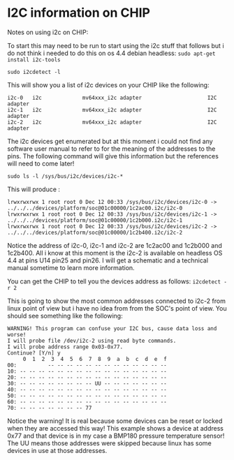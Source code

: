 # I2C information on CHIP

Notes on using i2c on CHIP:

To start this may need to be run to start using the i2c stuff that follows but i do not think i needed to do this on os 4.4 debian headless:
`sudo apt-get install i2c-tools`


`sudo i2cdetect -l`

This will show you a list of i2c devices on your CHIP like the following:
```
i2c-0   i2c             mv64xxx_i2c adapter                     I2C adapter
i2c-1   i2c             mv64xxx_i2c adapter                     I2C adapter
i2c-2   i2c             mv64xxx_i2c adapter                     I2C adapter
```

The i2c devices get enumerated but at this moment i could not find any software user manual to refer to for the meaning of the addresses to the pins.  The following command will give this information but the references will need to come later!

`sudo ls -l /sys/bus/i2c/devices/i2c-*`

This will produce :

```
lrwxrwxrwx 1 root root 0 Dec 12 00:33 /sys/bus/i2c/devices/i2c-0 -> ../../../devices/platform/soc@01c00000/1c2ac00.i2c/i2c-0
lrwxrwxrwx 1 root root 0 Dec 12 00:33 /sys/bus/i2c/devices/i2c-1 -> ../../../devices/platform/soc@01c00000/1c2b000.i2c/i2c-1
lrwxrwxrwx 1 root root 0 Dec 12 00:33 /sys/bus/i2c/devices/i2c-2 -> ../../../devices/platform/soc@01c00000/1c2b400.i2c/i2c-2
```

Notice the address of i2c-0, i2c-1 and i2c-2 are 1c2ac00 and 1c2b000 and 1c2b400. All i know at this moment is the i2c-2 is available on headless OS 4.4 at pins U14 pin25 and pin26. I will get a schematic and a technical manual sometime to learn more information.

You can get the CHIP to tell you the devices address as follows:
`i2cdetect -r 2`

This is going to show the most common addresses connected to i2c-2 from linux point of view but i have no idea from from the SOC's point of view. You should see something like the following:
```
WARNING! This program can confuse your I2C bus, cause data loss and worse!
I will probe file /dev/i2c-2 using read byte commands.
I will probe address range 0x03-0x77.
Continue? [Y/n] y
     0  1  2  3  4  5  6  7  8  9  a  b  c  d  e  f
00:          -- -- -- -- -- -- -- -- -- -- -- -- --
10: -- -- -- -- -- -- -- -- -- -- -- -- -- -- -- --
20: -- -- -- -- -- -- -- -- -- -- -- -- -- -- -- --
30: -- -- -- -- -- -- -- -- UU -- -- -- -- -- -- --
40: -- -- -- -- -- -- -- -- -- -- -- -- -- -- -- --
50: -- -- -- -- -- -- -- -- -- -- -- -- -- -- -- --
60: -- -- -- -- -- -- -- -- -- -- -- -- -- -- -- --
70: -- -- -- -- -- -- -- 77
```

Notice the warning! It is real because some devices can be reset or locked when they are accessed this way!
This example shows a device at address 0x77 and that device is in my case a BMP180 pressure temperature sensor! The UU means those addresses were skipped because linux has some devices in use at those addresses.

